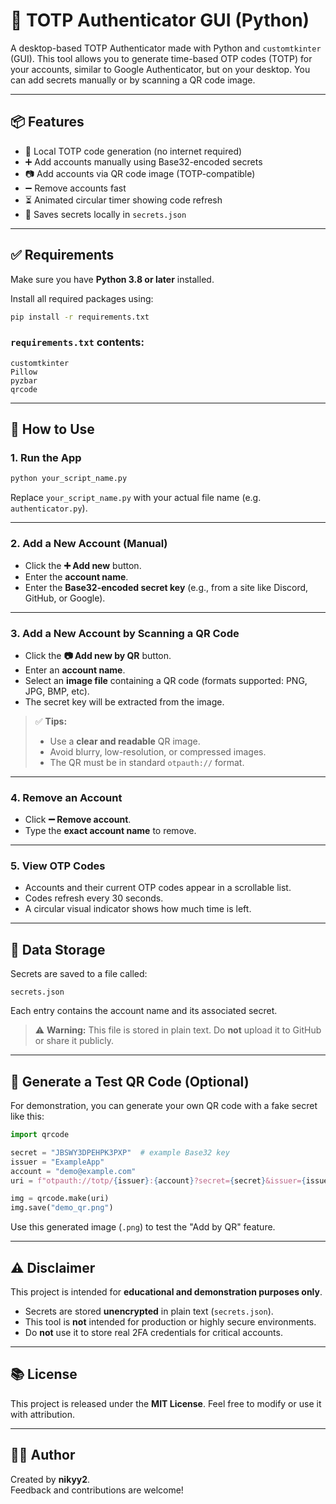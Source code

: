 # 🔐 TOTP Authenticator GUI (Python)

A desktop-based TOTP Authenticator made with Python and `customtkinter` (GUI). This tool allows you to generate time-based OTP codes (TOTP) for your accounts, similar to Google Authenticator, but on your desktop. You can add secrets manually or by scanning a QR code image.

---

## 📦 Features

- 🔐 Local TOTP code generation (no internet required)
- ➕ Add accounts manually using Base32-encoded secrets
- 📷 Add accounts via QR code image (TOTP-compatible)
- ➖ Remove accounts fast
- ⏳ Animated circular timer showing code refresh
- 💾 Saves secrets locally in `secrets.json`

---

## ✅ Requirements

Make sure you have **Python 3.8 or later** installed.

Install all required packages using:

```bash
pip install -r requirements.txt
```

### `requirements.txt` contents:
```
customtkinter
Pillow
pyzbar
qrcode
```

---

## 🚀 How to Use

### 1. Run the App

```bash
python your_script_name.py
```

Replace `your_script_name.py` with your actual file name (e.g. `authenticator.py`).

---

### 2. Add a New Account (Manual)

- Click the **➕ Add new** button.
- Enter the **account name**.
- Enter the **Base32-encoded secret key** (e.g., from a site like Discord, GitHub, or Google).

---

### 3. Add a New Account by Scanning a QR Code

- Click the **📷 Add new by QR** button.
- Enter an **account name**.
- Select an **image file** containing a QR code (formats supported: PNG, JPG, BMP, etc).
- The secret key will be extracted from the image.

> ✅ **Tips:**  
> - Use a **clear and readable** QR image.  
> - Avoid blurry, low-resolution, or compressed images.  
> - The QR must be in standard `otpauth://` format.

---

### 4. Remove an Account

- Click **➖ Remove account**.
- Type the **exact account name** to remove.

---

### 5. View OTP Codes

- Accounts and their current OTP codes appear in a scrollable list.
- Codes refresh every 30 seconds.
- A circular visual indicator shows how much time is left.

---

## 📁 Data Storage

Secrets are saved to a file called:

```
secrets.json
```

Each entry contains the account name and its associated secret.

> ⚠️ **Warning:** This file is stored in plain text. Do **not** upload it to GitHub or share it publicly.

---

## 📸 Generate a Test QR Code (Optional)

For demonstration, you can generate your own QR code with a fake secret like this:

```python
import qrcode

secret = "JBSWY3DPEHPK3PXP"  # example Base32 key
issuer = "ExampleApp"
account = "demo@example.com"
uri = f"otpauth://totp/{issuer}:{account}?secret={secret}&issuer={issuer}"

img = qrcode.make(uri)
img.save("demo_qr.png")
```

Use this generated image (`.png`) to test the "Add by QR" feature.

---

## ⚠️ Disclaimer

This project is intended for **educational and demonstration purposes only**.

- Secrets are stored **unencrypted** in plain text (`secrets.json`).
- This tool is **not** intended for production or highly secure environments.
- Do **not** use it to store real 2FA credentials for critical accounts.

---

## 📚 License

This project is released under the **MIT License**. Feel free to modify or use it with attribution.

---

## 👨‍💻 Author

Created by **nikyy2**.  
Feedback and contributions are welcome!
